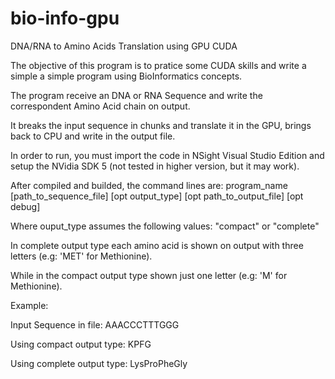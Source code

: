 bio-info-gpu
============

DNA/RNA to Amino Acids Translation using GPU CUDA

The objective of this program is to pratice some CUDA skills and write a simple a simple program using BioInformatics concepts.

The program receive an DNA or RNA Sequence and write the correspondent Amino Acid chain on output.

It breaks the input sequence in chunks and translate it in the GPU, brings back to CPU and write in the output file.

In order to run, you must import the code in NSight Visual Studio Edition and setup the NVidia SDK 5 (not tested in higher version, but it may work).

After compiled and builded, the command lines are:
program_name [path_to_sequence_file] [opt output_type] [opt path_to_output_file] [opt debug]

Where ouput_type assumes the following values: "compact" or "complete"

In complete output type each amino acid is shown on output with three letters (e.g: 'MET' for Methionine).

While in the compact output type shown just one letter (e.g: 'M' for Methionine).

Example:

Input Sequence in file: AAACCCTTTGGG

Using compact output type: KPFG

Using complete output type: LysProPheGly
